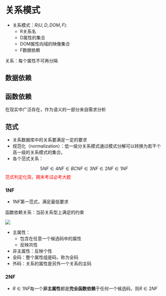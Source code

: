 
# 关系模式

- 关系模式：$R(U,D,DOM,F)$:
	- R关系名
	- D属性的集合
	- DOM属性向域的映像集合
	- F数据依赖

关系：每个属性不可再分隔


## 数据依赖

## 函数依赖

在现实中广泛存在，作为语义的一部分来自需求分析


## 范式

- 关系数据库中的关系要满足一定的要求
- 规范化（normalization）：低一级分关系模式通过模式分解可以转换为若干个高一级的关系模式的集合。
- 各个范式关系：

$$
5NF \in 4NF \in BCNF \in 3NF \in 2NF \in 1NF
$$
<font color="#ff0000">范式判定化简，期末考试必考大题</font>

### 1NF

- 1NF第一范式，满足最低要求

函数依赖关系：当前关系型上满足的约束


![](https://chillcharlie-img.oss-cn-hangzhou.aliyuncs.com/imgae/2023/04/13/c66f26888c8e0107ade7d29290037c97_202304131736585.png)



- 主属性：
	- 包含在任意一个候选码中的属性
	- 反映共性
- 非主属性：反映个性
- 全码：整个属性组是码，称为全码
- 外码：关系的属性是另外一个关系的主码


### 2NF

- $R\in 1NF$每一个**非主属性**都是**完全函数依赖**于任何一个候选码，则$R\in 2NF$


